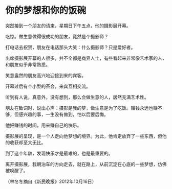 # 你的梦想和你的饭碗

突然接到一个朋友的请柬，星期日下午五点，他的摄影展开幕。

吃惊。做生意做得很成功的朋友，竟然是个摄影师？

打电话去祝贺，朋友在电话那头大笑：什么摄影师？只是爱好者。

出席摄影展开幕的人很多，并不全都是商界人士，有些看起来非常像艺术家的人，和朋友似乎非常熟悉。

笑意盎然的朋友高兴地迎接到来的宾客。

开幕过后有个小型的茶会，来宾互相交流。

听到有人说，真意外，没有想到，那么会做生意的人，居然充满艺术性。

朋友在致词时，说出心声：摄影是我的梦，做生意是为了吃饭。赚钱永远也赚不够，但感兴趣的事，一生没有做到，怕以后要后悔。

他把赚钱的时间，用来赚自己的快乐。

摄影展的呈现，是一个人走向他梦想的境界。为此，他肯定放弃了一些东西，但他的收获却至大无比。

到了这个年龄，发现快乐才是最难的，也是最重要的。

离开摄影展，我朝泊车的方向走去，就在路上，从前沉淀在心底的一些梦想，仿佛被唤醒了。

（林冬冬摘自《新民晚报》2012年10月16日）